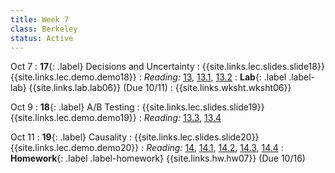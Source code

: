 ```yaml
---
title: Week 7
class: Berkeley
status: Active
---
```


Oct 7
: **17**{: .label} Decisions and Uncertainty
    : {{site.links.lec.slides.slide18}} {{site.links.lec.demo.demo18}}
: _Reading:_ [13](https://inferentialthinking.com/chapters/13/Estimation.html), [13.1](https://inferentialthinking.com/chapters/13/1/Percentiles.html), [13.2](https://inferentialthinking.com/chapters/13/2/Bootstrap.html)
: **Lab**{: .label .label-lab} {{site.links.lab.lab06}} (Due 10/11)
    : {{site.links.wksht.wksht06}}

Oct 9
: **18**{: .label} A/B Testing
    : {{site.links.lec.slides.slide19}} {{site.links.lec.demo.demo19}}
: _Reading:_ [13.3](https://inferentialthinking.com/chapters/13/3/Confidence_Intervals.html), [13.4](https://inferentialthinking.com/chapters/13/4/Using_Confidence_Intervals.html)

Oct 11
: **19**{: .label} Causality
    : {{site.links.lec.slides.slide20}} {{site.links.lec.demo.demo20}}
: _Reading:_ [14](https://inferentialthinking.com/chapters/14/Why_the_Mean_Matters.html), [14.1](https://inferentialthinking.com/chapters/14/1/Properties_of_the_Mean.html), [14.2](https://inferentialthinking.com/chapters/14/2/Variability.html), [14.3](https://inferentialthinking.com/chapters/14/3/SD_and_the_Normal_Curve.html), [14.4](https://inferentialthinking.com/chapters/14/4/Central_Limit_Theorem.html)
: **Homework**{: .label .label-homework} {{site.links.hw.hw07}} (Due 10/16)